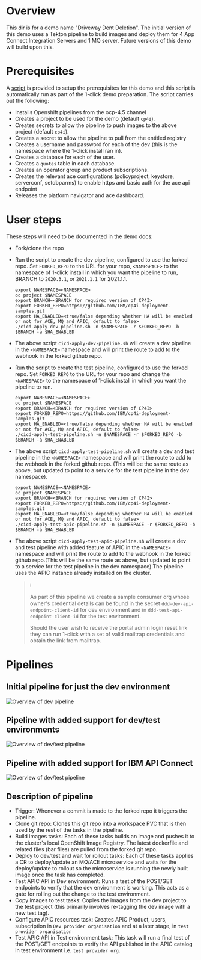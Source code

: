 # Overview
This dir is for a demo name "Driveway Dent Deletion". The initial version of this
demo uses a Tekton pipeline to build images and deploy them for 4 App Connect
Integration Servers and 1 MQ server. Future versions of this demo will build
upon this.

# Prerequisites
A [script](prereqs.sh) is provided to setup the prerequisites for this demo
and this script is automatically run as part of the 1-click demo preparation.
The script carries out the following:
- Installs Openshift pipelines from the ocp-4.5 channel
- Creates a project to be used for the demo (default `cp4i`).
- Creates secrets to allow the pipeline to push images to the above project (default `cp4i`).
- Creates a secret to allow the pipeline to pull from the entitled registry
- Creates a username and password for each of the dev (this is the namespace where the 1-click install ran in).
- Creates a database for each of the user.
- Creates a `quotes` table in each database.
- Creates an operator group and product subscriptions.
- Creates the relevant ace configurations (policyproject, keystore, serverconf, setdbparms) to enable https and basic auth for the ace api endpoint
- Releases the platform navigator and ace dashboard.

# User steps
These steps will need to be documented in the demo docs:
- Fork/clone the repo
- Run the script to create the dev pipeline, configured to use the forked repo. Set
`FORKED_REPO` to the URL for your repo,  `<NAMESPACE>` to the namespace of 1-click install in which you want the pipeline to run, BRANCH to `2020.3.1`, or `2021.1.1` for 2021.1.1.
  ```
  export NAMESPACE=<NAMESPACE>
  oc project $NAMESPACE
  export BRANCH=<BRANCH for required version of CP4I>
  export FORKED_REPO=https://github.com/IBM/cp4i-deployment-samples.git
  export HA_ENABLED=<true/false depending whether HA will be enabled or not for ACE, MQ and APIC, default to false>
  ./cicd-apply-dev-pipeline.sh -n $NAMESPACE -r $FORKED_REPO -b $BRANCH -a $HA_ENABLED
  ```
- The above script `cicd-apply-dev-pipeline.sh` will create a dev pipeline in the `<NAMESPACE>` namespace and will print the route to add to the webhook in the forked github repo.
- Run the script to create the test pipeline, configured to use the forked repo. Set
`FORKED_REPO` to the URL for your repo and change the `<NAMESPACE>` to the namespace of 1-click install in which you want the pipeline to run.
  ```
  export NAMESPACE=<NAMESPACE>
  oc project $NAMESPACE
  export BRANCH=<BRANCH for required version of CP4I>
  export FORKED_REPO=https://github.com/IBM/cp4i-deployment-samples.git
  export HA_ENABLED=<true/false depending whether HA will be enabled or not for ACE, MQ and APIC, default to false>
  ./cicd-apply-test-pipeline.sh -n $NAMESPACE -r $FORKED_REPO -b $BRANCH -a $HA_ENABLED
  ```
- The above script `cicd-apply-test-pipeline.sh` will create a dev and test pipeline in the `<NAMESPACE>` namespace and will print the route to add to the webhook in the forked github repo. (This will be the same route as above, but updated to point to a service for the test pipeline in the dev namespace).

  ```
  export NAMESPACE=<NAMESPACE>
  oc project $NAMESPACE
  export BRANCH=<BRANCH for required version of CP4I>
  export FORKED_REPO=https://github.com/IBM/cp4i-deployment-samples.git
  export HA_ENABLED=<true/false depending whether HA will be enabled or not for ACE, MQ and APIC, default to false>
  ./cicd-apply-test-apic-pipeline.sh -n $NAMESPACE -r $FORKED_REPO -b $BRANCH -a $HA_ENABLED
  ```
- The above script `cicd-apply-test-apic-pipeline.sh` will create a dev and test pipeline with added feature of APIC in the `<NAMESPACE>` namespace and will print the route to add to the webhook in the forked github repo.(This will be the same route as above, but updated to point to a service for the test pipeline in the dev namespace).The pipeline uses the APIC instance already installed on the cluster.

  > :information_source:
  >
  > As part of this pipeline we create a sample consumer org whose owner's credential details can be found in the secret `ddd-dev-api-endpoint-client-id` for dev environment and in `ddd-test-api-endpoint-client-id` for the test environment.
  >
  > Should the user wish to receive the portal admin login reset link they can run 1-click with a set of valid mailtrap credentials and obtain the link from mailtrap.

# Pipelines
## Initial pipeline for just the dev environment
![Overview of dev pipeline](../media/dev-pipeline.svg)
## Pipeline with added support for dev/test environments
![Overview of dev/test pipeline](../media/dev-test-pipeline.svg)
## Pipeline with added support for IBM API Connect
![Overview of dev/test pipeline](../media/dev-test-apic-pipeline.svg)
## Description of pipeline
- Trigger: Whenever a commit is made to the forked repo it triggers the
  pipeline.
- Clone git repo: Clones this git repo into a workspace PVC that is then used by the rest of the tasks in the pipeline.
- Build images tasks: Each of these tasks builds an image and pushes it to the cluster's local OpenShift Image Registry. The latest dockerfile and related files (bar files) are pulled from the forked git repo.
- Deploy to dev/test and wait for rollout tasks: Each of these tasks applies a CR to deploy/update an MQ/ACE microservice and waits for the deploy/update to rollout so the microservice is running the newly built image once the task has completed.
- Test APIC API in Dev environment: Runs a test of the POST/GET endpoints to verify that the dev environment is working. This acts as a gate for rolling out the change to the test environment.
- Copy images to test tasks: Copies the images from the dev project to the test project (this primarily involves re-tagging the dev image with a new test tag).
- Configure APIC resources task: Creates APIC Product, users, subscription in `Dev provider organisation` and at a later stage, in `test provider organisation`
- Test APIC API in Test environment task: This task will run a final test of the POST/GET endpoints to verify the API published in the APIC catalog in test environment i.e. `test provider org`.

